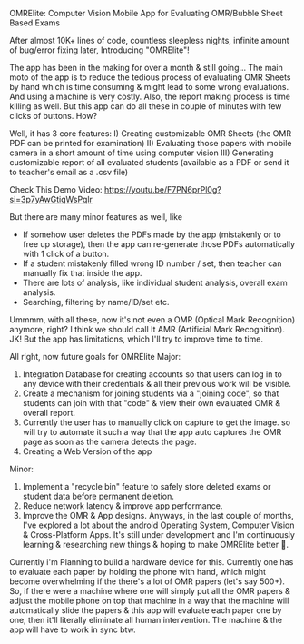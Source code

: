 OMRElite: Computer Vision Mobile App for Evaluating OMR/Bubble Sheet Based Exams

After almost 10K+ lines of code, countless sleepless nights, infinite amount of bug/error fixing later, Introducing "OMRElite"!

The app has been in the making for over a month & still going...
The main moto of the app is to reduce the tedious process of evaluating OMR Sheets by hand which is time consuming & might lead to some wrong evaluations. And using a machine is very costly. Also, the report making process is time killing as well.
But this app can do all these in couple of minutes with few clicks of buttons.
How?

Well, it has 3 core features:
I) Creating customizable OMR Sheets (the OMR PDF can be printed for examination)
II) Evaluating those papers with mobile camera in a short amount of time using computer vision
III) Generating customizable report of all evaluated students (available as a PDF or send it to teacher's email as a .csv file)

Check This Demo Video: https://youtu.be/F7PN6prPl0g?si=3p7yAwGtiqWsPqlr

But there are many minor features as well, like
* If somehow user deletes the PDFs made by the app (mistakenly or to free up storage), then the app can re-generate those PDFs automatically with 1 click of a button.
* If a student mistakenly filled wrong ID number / set, then teacher can manually fix that inside the app.
* There are lots of analysis, like individual student analysis, overall exam analysis. 
* Searching, filtering by name/ID/set etc.

Ummmm, with all these, now it's not even a OMR (Optical Mark Recognition) anymore, right? I think we should call It AMR (Artificial Mark Recognition). JK! But the app has limitations, which I'll try to improve time to time.

All right, now future goals for OMRElite
Major:
1) Integration Database for creating accounts so that users can log in to any device with their credentials & all their previous work will be visible.
2) Create a mechanism for joining students via a "joining code", so that students can join with that "code" & view their own evaluated OMR & overall report.
3) Currently the user has to manually click on capture to get the image. so will try to automate it such a way that the app auto captures the OMR page as soon as the camera detects the page. 
4) Creating a Web Version of the app

Minor:
1) Implement a "recycle bin" feature to safely store deleted exams or student data before permanent deletion.
2) Reduce network latency & improve app performance.
3) Improve the OMR & App designs.
Anyways, in the last couple of months, I've explored a lot about the android Operating System, Computer Vision & Cross-Platform Apps.
It's still under development and I'm continuously learning & researching new things & hoping to make OMRElite better 💜.


Currently i'm Planning to build a hardware device for this.
Currently one has to evaluate each paper by holding the phone with hand, which might become overwhelming if the there's a lot of OMR papers (let's say 500+).
So, if there were a machine where one will simply put all the OMR papers & adjust the mobile phone on top that machine in a way that the machine will automatically slide the papers & this app will evaluate each paper one by one, then it'll literally eliminate all human intervention.
The machine & the app will have to work in sync btw.
